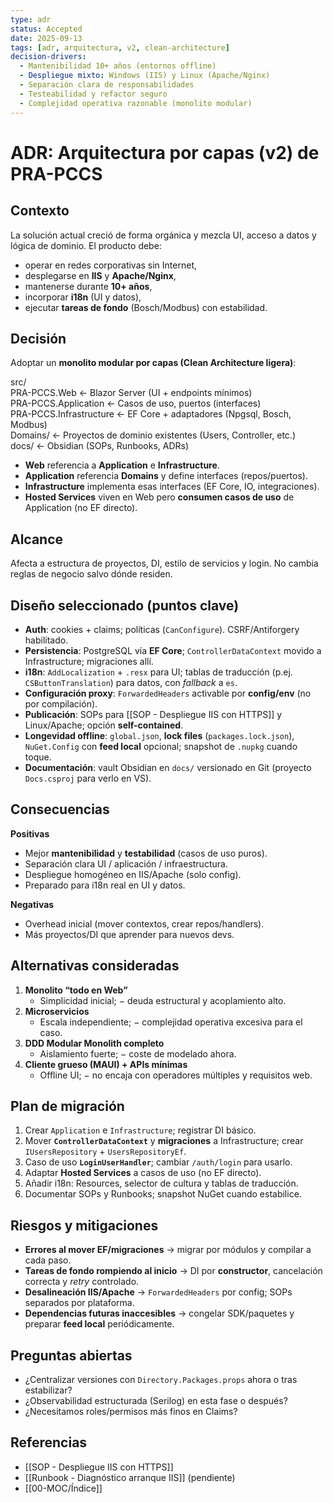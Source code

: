 ```yaml
---
type: adr
status: Accepted
date: 2025-09-13
tags: [adr, arquitectura, v2, clean-architecture]
decision-drivers:
  - Mantenibilidad 10+ años (entornos offline)
  - Despliegue mixto: Windows (IIS) y Linux (Apache/Nginx)
  - Separación clara de responsabilidades
  - Testeabilidad y refactor seguro
  - Complejidad operativa razonable (monolito modular)
---
```


# ADR: Arquitectura por capas (v2) de PRA-PCCS

## Contexto
La solución actual creció de forma orgánica y mezcla UI, acceso a datos y lógica de dominio. El producto debe:
- operar en redes corporativas sin Internet,
- desplegarse en **IIS** y **Apache/Nginx**,
- mantenerse durante **10+ años**,
- incorporar **i18n** (UI y datos),
- ejecutar **tareas de fondo** (Bosch/Modbus) con estabilidad.

## Decisión
Adoptar un **monolito modular por capas (Clean Architecture ligera)**:

src/  
PRA-PCCS.Web ← Blazor Server (UI + endpoints mínimos)  
PRA-PCCS.Application ← Casos de uso, puertos (interfaces)  
PRA-PCCS.Infrastructure ← EF Core + adaptadores (Npgsql, Bosch, Modbus)  
Domains/ ← Proyectos de dominio existentes (Users, Controller, etc.)  
docs/ ← Obsidian (SOPs, Runbooks, ADRs)

- **Web** referencia a **Application** e **Infrastructure**.
- **Application** referencia **Domains** y define interfaces (repos/puertos).
- **Infrastructure** implementa esas interfaces (EF Core, IO, integraciones).
- **Hosted Services** viven en Web pero **consumen casos de uso** de Application (no EF directo).

## Alcance
Afecta a estructura de proyectos, DI, estilo de servicios y login. No cambia reglas de negocio salvo dónde residen.

## Diseño seleccionado (puntos clave)
- **Auth**: cookies + claims; políticas (`CanConfigure`). CSRF/Antiforgery habilitado.
- **Persistencia**: PostgreSQL vía **EF Core**; `ControllerDataContext` movido a Infrastructure; migraciones allí.
- **i18n**: `AddLocalization` + `.resx` para UI; tablas de traducción (p.ej. `CSButtonTranslation`) para datos, con *fallback* a `es`.
- **Configuración proxy**: `ForwardedHeaders` activable por **config/env** (no por compilación).
- **Publicación**: SOPs para [[SOP - Despliegue IIS con HTTPS]] y Linux/Apache; opción **self-contained**.
- **Longevidad offline**: `global.json`, **lock files** (`packages.lock.json`), `NuGet.Config` con **feed local** opcional; snapshot de `.nupkg` cuando toque.
- **Documentación**: vault Obsidian en `docs/` versionado en Git (proyecto `Docs.csproj` para verlo en VS).

## Consecuencias
**Positivas**
- Mejor **mantenibilidad** y **testabilidad** (casos de uso puros).
- Separación clara UI / aplicación / infraestructura.
- Despliegue homogéneo en IIS/Apache (solo config).
- Preparado para i18n real en UI y datos.

**Negativas**
- Overhead inicial (mover contextos, crear repos/handlers).
- Más proyectos/DI que aprender para nuevos devs.

## Alternativas consideradas
1. **Monolito “todo en Web”**  
   + Simplicidad inicial; − deuda estructural y acoplamiento alto.
2. **Microservicios**  
   + Escala independiente; − complejidad operativa excesiva para el caso.
3. **DDD Modular Monolith completo**  
   + Aislamiento fuerte; − coste de modelado ahora.
4. **Cliente grueso (MAUI) + APIs mínimas**  
   + Offline UI; − no encaja con operadores múltiples y requisitos web.

## Plan de migración
1. Crear `Application` e `Infrastructure`; registrar DI básico.
2. Mover **`ControllerDataContext`** y **migraciones** a Infrastructure; crear `IUsersRepository` + `UsersRepositoryEf`.
3. Caso de uso **`LoginUserHandler`**; cambiar `/auth/login` para usarlo.
4. Adaptar **Hosted Services** a casos de uso (no EF directo).
5. Añadir i18n: Resources, selector de cultura y tablas de traducción.
6. Documentar SOPs y Runbooks; snapshot NuGet cuando estabilice.

## Riesgos y mitigaciones
- **Errores al mover EF/migraciones** → migrar por módulos y compilar a cada paso.
- **Tareas de fondo rompiendo al inicio** → DI por **constructor**, cancelación correcta y *retry* controlado.
- **Desalineación IIS/Apache** → `ForwardedHeaders` por config; SOPs separados por plataforma.
- **Dependencias futuras inaccesibles** → congelar SDK/paquetes y preparar **feed local** periódicamente.

## Preguntas abiertas
- ¿Centralizar versiones con `Directory.Packages.props` ahora o tras estabilizar?
- ¿Observabilidad estructurada (Serilog) en esta fase o después?
- ¿Necesitamos roles/permisos más finos en Claims?

## Referencias
- [[SOP - Despliegue IIS con HTTPS]]
- [[Runbook - Diagnóstico arranque IIS]] (pendiente)
- [[00-MOC/Índice]]
